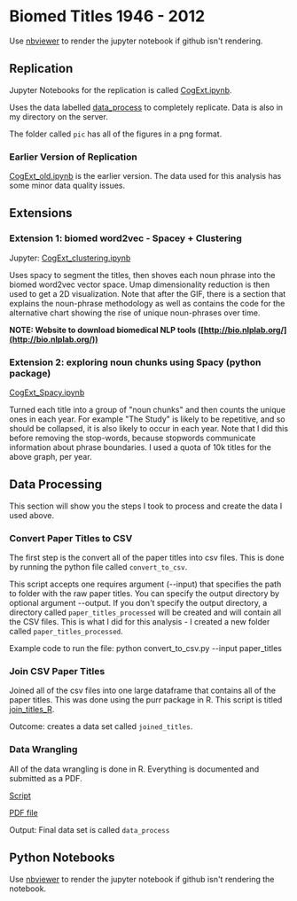 # Biomed Titles 1946 - 2012 

Use [nbviewer](https://nbviewer.jupyter.org/) to render the jupyter notebook if github isn't rendering.

## Replication 

Jupyter Notebooks for the replication is called [CogExt.ipynb](https://github.com/danealohabib/research-MP/blob/master/CogExt.ipynb). 

Uses the data labelled [data_process](https://www.dropbox.com/s/csibdzi9dl6nmls/data_process.zip?dl=0) to completely replicate. Data is also in my directory on the server. 

The folder called `pic` has all of the figures in a png format.

### Earlier Version of Replication

[CogExt_old.ipynb](https://github.com/danealohabib/research-MP/blob/master/CogExt_old.ipynb) is the earlier version. The data used for this analysis has some minor data quality issues. 

## Extensions

### Extension 1: biomed word2vec - Spacey + Clustering

Jupyter: [CogExt_clustering.ipynb](https://github.com/danealohabib/research-MP/blob/master/CogExt_III_clustering.ipynb) 

Uses spacy to segment the titles, then shoves each noun phrase into the biomed word2vec vector space. Umap dimensionality reduction is then used to get a 2D visualization. Note that after the GIF, there is a section that explains the noun-phrase methodology as well as  contains the code for the alternative chart showing the rise of unique noun-phrases over time. 

**NOTE: Website to download biomedical NLP tools ([http://bio.nlplab.org/](http://bio.nlplab.org/))**

### Extension 2:  exploring noun chunks using Spacy (python package)

[CogExt_Spacy.ipynb](https://github.com/danealohabib/research-MP/blob/master/CogExt_Spacy.ipynb) 

Turned each title into a group of "noun chunks" and then counts the unique ones in each year. For example "The Study" is likely to be repetitive, and so should be collapsed, it is also likely to occur in each year. Note that I did this before removing the stop-words, because stopwords communicate information about phrase boundaries. I used a quota of 10k titles for the above graph, per year.

## Data Processing

This section will show you the steps I took to process and create the data I used above.

### Convert Paper Titles to CSV
The first step is the convert all of the paper titles into csv files. This is done by running the python file called `convert_to_csv`.

This script accepts one requires argument (--input) that specifies the path to folder with the raw paper titles. You can specify the output directory by optional argument --output. If you don't specify the output directory, a directory called `paper_titles_processed` will be created and will contain all the CSV files. This is what I did for this analysis - I created a new folder called `paper_titles_processed`.

Example code to run the file: python convert_to_csv.py --input paper_titles 

### Join CSV Paper Titles

Joined all of the csv files into one large dataframe that contains all of the paper titles. This was done using the purr package in R. This script is titled [join_titles_R](https://github.com/danealohabib/research-MP/blob/master/join_titles_R.R). 

Outcome: creates a data set called `joined_titles`.

### Data Wrangling

All of the data wrangling is done in R. Everything is documented and submitted as a PDF.

[Script](https://github.com/danealohabib/research-MP/blob/master/data_processing_v1.Rmd)

[PDF file](https://github.com/danealohabib/research-MP/blob/master/data_processing_v1.pdf)

Output: Final data set is called `data_process`

## Python Notebooks

Use [nbviewer](https://nbviewer.jupyter.org/) to render the jupyter notebook if github isn't rendering the notebook.




